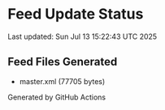 # Feed Update Status
Last updated: Sun Jul 13 15:22:43 UTC 2025

## Feed Files Generated
- master.xml (77705 bytes)

Generated by GitHub Actions
